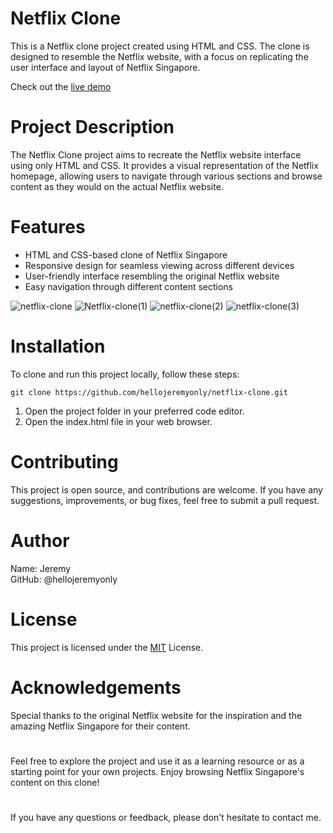 # Netflix Clone
This is a Netflix clone project created using HTML and CSS. The clone is designed to resemble the Netflix website, with a focus on replicating the user interface and layout of Netflix Singapore.

Check out the [live demo](https://codepen.io/hellojeremyonly/pen/yLwYeZB/)

# Project Description
The Netflix Clone project aims to recreate the Netflix website interface using only HTML and CSS. It provides a visual representation of the Netflix homepage, allowing users to navigate through various sections and browse content as they would on the actual Netflix website.

# Features
<ul>
  <li>HTML and CSS-based clone of Netflix Singapore</li>
  <li>Responsive design for seamless viewing across different devices</li>
  <li>User-friendly interface resembling the original Netflix website</li>
  <li>Easy navigation through different content sections</li>
</ul>


![netflix-clone](https://github.com/hellojeremyonly/netflix-clone/assets/128933625/4aac1471-d51d-4812-8954-6f322b8c8817)
![Netflix-clone(1)](https://github.com/hellojeremyonly/netflix-clone/assets/128933625/07fd312d-4bb9-4a69-a799-f60aa79d3d82)
![netflix-clone(2)](https://github.com/hellojeremyonly/netflix-clone/assets/128933625/6b2fcd56-776c-470b-aea3-66be0d02a4c5)
![netflix-clone(3)](https://github.com/hellojeremyonly/netflix-clone/assets/128933625/b365edb8-f249-4153-95a1-5c4d7a21a70a)

# Installation
To clone and run this project locally, follow these steps:

```
git clone https://github.com/hellojeremyonly/netflix-clone.git

```
<ol>
  <li>Open the project folder in your preferred code editor.</li>
  <li>Open the index.html file in your web browser.</li>
</ol>

# Contributing
This project is open source, and contributions are welcome. If you have any suggestions, improvements, or bug fixes, feel free to submit a pull request.

# Author
Name: Jeremy <br>
GitHub: @hellojeremyonly

# License
This project is licensed under the <a href="https://opensource.org/license/mit/">MIT</a> License.

# Acknowledgements
Special thanks to the original Netflix website for the inspiration and the amazing Netflix Singapore for their content.

#

Feel free to explore the project and use it as a learning resource or as a starting point for your own projects. Enjoy browsing Netflix Singapore's content on this clone!

#

If you have any questions or feedback, please don't hesitate to contact me.
